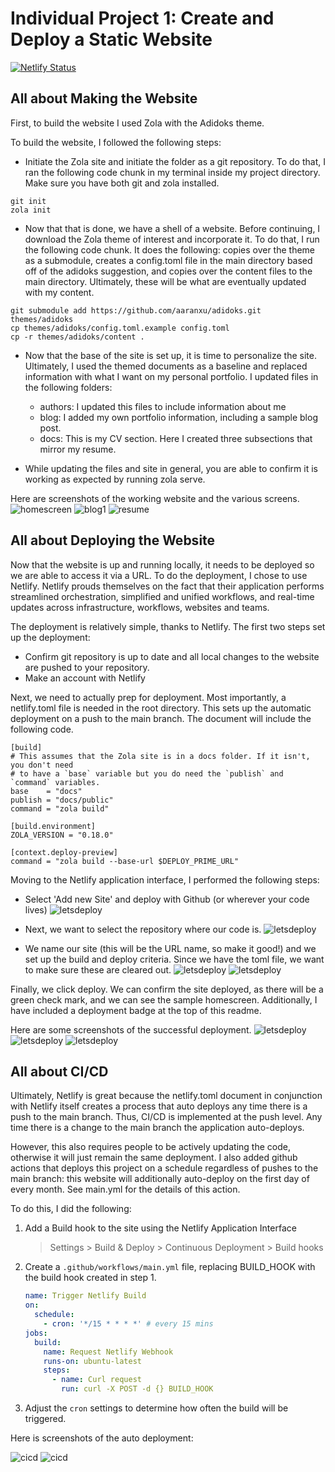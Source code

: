 # Individual Project 1: Create and Deploy a Static Website

[![Netlify Status](https://api.netlify.com/api/v1/badges/763e203d-b9fd-4b2b-a207-7d280e79cf65/deploy-status)](https://app.netlify.com/sites/lmgrella/deploys)

## All about Making the Website

First, to build the website I used Zola with the Adidoks theme.

To build the website, I followed the following steps: 

* Initiate the Zola site and initiate the folder as a git repository. To do that, I ran the following code chunk in my terminal inside my project directory. Make sure you have both git and zola installed.

```
git init
zola init
```
* Now that that is done, we have a shell of a website. Before continuing, I download the Zola theme of interest and incorporate it. To do that, I run the following code chunk. It does the following: copies over the theme as a submodule, creates a config.toml file in the main directory based off of the adidoks suggestion, and copies over the content files to the main directory. Ultimately, these will be what are eventually updated with my content.  

```
git submodule add https://github.com/aaranxu/adidoks.git themes/adidoks
cp themes/adidoks/config.toml.example config.toml
cp -r themes/adidoks/content .
```
* Now that the base of the site is set up, it is time to personalize the site. Ultimately, I used the themed documents as a baseline and replaced information with what I want on my personal portfolio. I updated files in the following folders:
    * authors: I updated this files to include information about me
    * blog: I added my own portfolio information, including a sample blog post.
    * docs: This is my CV section. Here I created three subsections that mirror my resume. 

* While updating the files and site in general, you are able to confirm it is working as expected by running zola serve.  

Here are screenshots of the working website and the various screens.
![homescreen](old/homescreen.png)
![blog1](old/blog1.png)
![resume](old/resume.png)

## All about Deploying the Website
Now that the website is up and running locally, it needs to be deployed so we are able to access it via a URL. To do the deployment, I chose to use Netlify. Netlify prouds themselves on the fact that their application performs streamlined orchestration, simplified and unified workflows, and real-time updates across infrastructure, workflows, websites and teams.

The deployment is relatively simple, thanks to Netlify. The first two steps set up the deployment: 

* Confirm git repository is up to date and all local changes to the website are pushed to your repository.
* Make an account with Netlify

Next, we need to actually prep for deployment. Most importantly, a netlify.toml file is needed in the root directory. This sets up the automatic deployment on a push to the main branch. The document will include the following code. 

```
[build]
# This assumes that the Zola site is in a docs folder. If it isn't, you don't need
# to have a `base` variable but you do need the `publish` and `command` variables.
base    = "docs"
publish = "docs/public"
command = "zola build"

[build.environment]
ZOLA_VERSION = "0.18.0"

[context.deploy-preview]
command = "zola build --base-url $DEPLOY_PRIME_URL"
```

Moving to the Netlify application interface, I performed the following steps: 

* Select 'Add new Site' and deploy with Github (or wherever your code lives)
![letsdeploy](old/letsdeploy1.png)

* Next, we want to select the repository where our code is. 
![letsdeploy](old/letsdeploy3.png)

* We name our site (this will be the URL name, so make it good!) and we set up the build and deploy criteria. Since we have the toml file, we want to make sure these are cleared out. 
![letsdeploy](old/letsdeploy3.png)
![letsdeploy](old/letsdeploy4.png)

Finally, we click deploy. We can confirm the site deployed, as there will be a green check mark, and we can see the sample homescreen. Additionally, I have included a deployment badge at the top of this readme.

Here are some screenshots of the successful deployment. 
![letsdeploy](old/deployconfirmation.png)
![letsdeploy](old/siteisdeployed.png)
![letsdeploy](old/sitedetails.png)

## All about CI/CD

Ultimately, Netlify is great because the netlify.toml document in conjunction with Netlify itself creates a process that auto deploys any time there is a push to the main branch. Thus, CI/CD is implemented at the push level. Any time there is a change to the main branch the application auto-deploys. 

However, this also requires people to be actively updating the code, otherwise it will just remain the same deployment. I also added github actions that deploys this project on a schedule regardless of pushes to the main branch: this website will additionally auto-deploy on the first day of every month. See main.yml for the details of this action.

To do this, I did the following: 

1. Add a Build hook to the site using the Netlify Application Interface

   > Settings > Build & Deploy > Continuous Deployment > Build hooks

2. Create a `.github/workflows/main.yml` file, replacing BUILD_HOOK with the build hook created in step 1.

   ```yaml
   name: Trigger Netlify Build
   on:
     schedule:
       - cron: '*/15 * * * *' # every 15 mins
   jobs:
     build:
       name: Request Netlify Webhook
       runs-on: ubuntu-latest
       steps:
         - name: Curl request
           run: curl -X POST -d {} BUILD_HOOK
   ```

3. Adjust the `cron` settings to determine how often the build will be triggered. 

Here is screenshots of the auto deployment:

![cicd](old/cicd1.png)
![cicd](old/cicd2.png)
